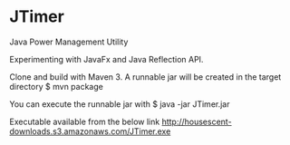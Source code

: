 # JTimer
Java Power Management Utility

Experimenting with JavaFx and Java Reflection API.

Clone and build with Maven 3. A runnable jar will be created in the target directory $ mvn package

You can execute the runnable jar with $ java -jar JTimer.jar 

Executable available from the below link
http://housescent-downloads.s3.amazonaws.com/JTimer.exe
